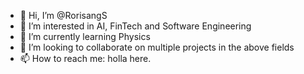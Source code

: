 - 👋 Hi, I’m @RorisangS
- 👀 I’m interested in AI, FinTech and Software Engineering
- 🌱 I’m currently learning Physics
- 💞️ I’m looking to collaborate on multiple projects in the above fields
- 📫 How to reach me: holla here.

<!---
RorisangS/RorisangS is a ✨ special ✨ repository because its `README.md` (this file) appears on your GitHub profile.
You can click the Preview link to take a look at your changes.
--->
